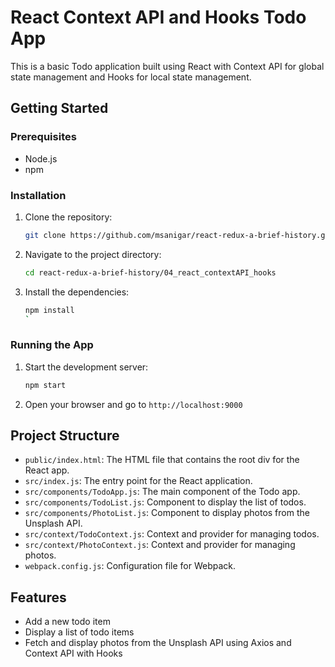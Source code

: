 # React Context API and Hooks Todo App

This is a basic Todo application built using React with Context API for global state management and Hooks for local state management.

## Getting Started

### Prerequisites
- Node.js
- npm

### Installation
1. Clone the repository:
    ```sh
    git clone https://github.com/msanigar/react-redux-a-brief-history.git
    ```
2. Navigate to the project directory:
    ```sh
    cd react-redux-a-brief-history/04_react_contextAPI_hooks
    ```
3. Install the dependencies:
    ```sh
    npm install
    `

### Running the App
1. Start the development server:
    ```sh
    npm start
    ```
2. Open your browser and go to `http://localhost:9000`

## Project Structure
- `public/index.html`: The HTML file that contains the root div for the React app.
- `src/index.js`: The entry point for the React application.
- `src/components/TodoApp.js`: The main component of the Todo app.
- `src/components/TodoList.js`: Component to display the list of todos.
- `src/components/PhotoList.js`: Component to display photos from the Unsplash API.
- `src/context/TodoContext.js`: Context and provider for managing todos.
- `src/context/PhotoContext.js`: Context and provider for managing photos.
- `webpack.config.js`: Configuration file for Webpack.

## Features
- Add a new todo item
- Display a list of todo items
- Fetch and display photos from the Unsplash API using Axios and Context API with Hooks